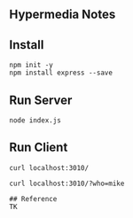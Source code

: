## Hypermedia Notes

## Install
```
npm init -y
npm install express --save
```

## Run Server
```
node index.js
```

## Run Client
```
curl localhost:3010/

curl localhost:3010/?who=mike

## Reference
TK

